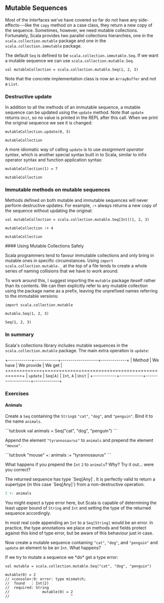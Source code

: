 ## Mutable Sequences

Most of the interfaces we've have covered so far do not have any side-effects---like the `copy` method on a case class, they return a new copy of the sequence. Sometimes, however, we need mutable collections. Fortunately, Scala provides two parallel collections hierarchies, one in the `scala.collection.mutable` package and one in the `scala.collection.immutable` package.

The default `Seq` is defined to be `scala.collection.immutable.Seq`. If we want a mutable sequence we can use `scala.collection.mutable.Seq`.

```tut:book
val mutableCollection = scala.collection.mutable.Seq(1, 2, 3)
```

Note that the concrete implementation class is now an `ArrayBuffer` and not a `List`.

### Destructive update

In addition to all the methods of an immutable sequence, a mutable sequence can be updated using the `update` method. Note that `update` returns `Unit`, so no value is printed in the REPL after this call. When we print the original sequence we see it is changed:

```tut:book:silent
mutableCollection.update(0, 5)
```

```tut:book
mutableCollection
```

A more idiomatic way of calling `update` is to use *assignment operator syntax*, which is another special syntax built in to Scala, similar to infix operator syntax and function application syntax:

```tut:book:silent
mutableCollection(1) = 7
```

```tut:book
mutableCollection
```

### Immutable methods on mutable sequences

Methods defined on both mutable and immutable sequences will never perform destructive updates. For example, `:+` always returns a new copy of the sequence without updating the original:

```tut:book
val mutableCollection = scala.collection.mutable.Seq[Int](1, 2, 3)

mutableCollection :+ 4

mutableCollection
```

<div class="callout callout-info">
#### Using Mutable Collections Safely

Scala programmers tend to favour immutable collections and only bring in mutable ones in specific circumstances. Using `import scala.collection.mutable._` at the top of a file tends to create a whole series of naming collisions that we have to work around.

To work around this, I suggest importing the `mutable` package iteself rather than its contents. We can then explicitly refer to any mutable collection using the package name as a prefix, leaving the unprefixed names referring to the immutable versions:

```tut:book:silent
import scala.collection.mutable
```

```tut:book
mutable.Seq(1, 2, 3)

Seq(1, 2, 3)
```
</div>

### In summary

Scala's collections library includes mutable sequences in the `scala.collection.mutable` package. The main extra operation is `update`:

+------------+------------+-------------------+-------------+
| Method     | We have    | We provide        | We get      |
+============+============+===================+=============+
| `update`   | `Seq[A]`   | `Int`, `A`        | `Unit`      |
+------------+------------+-------------------+-------------+


### Exercises

#### Animals

Create a `Seq` containing the `String`s `"cat"`, `"dog"`, and `"penguin"`. Bind it to the name `animals`.

<div class="solution">
```tut:book
val animals = Seq("cat", "dog", "penguin")
```
</div>

Append the element `"tyrannosaurus"` to `animals` and prepend the element `"mouse"`.

<div class="solution">
```tut:book
"mouse" +: animals :+ "tyrannosaurus"
```
</div>

What happens if you prepend the `Int` `2` to `animals`? Why? Try it out... were you correct?

<div class="solution">
The returned sequence has type `Seq[Any]`.  It is perfectly valid to return a supertype (in this case `Seq[Any]`) from a non-destructive operation.

```scala
2 +: animals
```

You might expect a type error here, but Scala is capable of determining the least upper bound of `String` and `Int` and setting the type of the returned sequence accordingly.

In most real code appending an `Int` to a `Seq[String]` would be an error. In practice, the type annotations we place on methods and fields protect against this kind of type error, but be aware of this behaviour just in case.
</div>

Now create a mutable sequence containing `"cat"`, `"dog"`, and `"penguin"` and `update` an element to be an `Int`. What happens?

<div class="solution">
If we try to mutate a sequence we *do* get a type error:

```tut:book
val mutable = scala.collection.mutable.Seq("cat", "dog", "penguin")
```

```tut:book:silent:fail
mutable(0) = 2
// <console>:9: error: type mismatch;
//  found   : Int(2)
//  required: String
//               mutable(0) = 2
//                            ^
```
</div>
